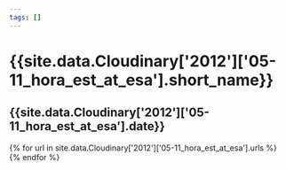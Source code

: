 ```yaml
---
tags: []
---
```

<div itemscope itemtype="http://schema.org/Photograph">
  <h1>{{site.data.Cloudinary['2012']['05-11_hora_est_at_esa'].short_name}}</h1>
  <h2 class="event-date">{{site.data.Cloudinary['2012']['05-11_hora_est_at_esa'].date}}</h2>
  {% for url in site.data.Cloudinary['2012']['05-11_hora_est_at_esa'].urls %}
    <a itemprop="image" class="swipebox" title="" href="{{ site.cloudinary.baseurl }}/{{ url }}">
      <img alt="" itemprop="thumbnailUrl" src="{{ site.cloudinary.baseurl }}/h_150/{{ url }}" />
      <meta itemprop="isFamilyFriendly" content="true" />
    </a>
  {% endfor %}
</div>
